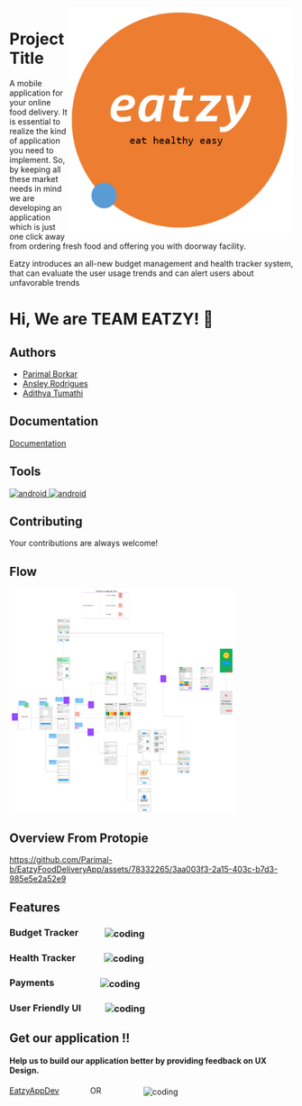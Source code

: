 <img align="right" alt="coding" width="400" src="https://github.com/Parimal-b/EatzyFoodDeliveryApp/blob/main/Spash%20Screen.png">

# Project Title

A mobile application for your online food delivery.
It is essential to realize the kind of application you need to implement.
So, by keeping all these market needs in mind we are developing an application which is just one click away from ordering fresh food and offering you with doorway facility.


Eatzy introduces an all-new budget management and health tracker system, that can evaluate the user usage trends and can alert users about unfavorable trends
# Hi, We are TEAM EATZY! 👋



## Authors

- [Parimal Borkar](https://www.github.com/Parimal-b)
- [Ansley Rodrigues](https://github.com/ansleyr8)
- [Adithya Tumathi](https://github.com/Adithyachowdary111)

## Documentation

[Documentation](https://paceuniversity-my.sharepoint.com/:p:/r/personal/pb68789n_pace_edu/Documents/Project%20presentation%201.pptx?d=wb26506a9f2e5446ba62ef99b0e83dab2&csf=1&web=1&e=tQfLvb)

## Tools

<p align="left"> <a href="https://www.protopie.io/" target="_blank" rel="noreferrer"> <img src="https://th.bing.com/th/id/OIP.gu-s1W4ozGWJRcrA9PAafwAAAA?rs=1&pid=ImgDetMain" alt="android" width="40" height="40"/> </a> <a href="https://www.figma.com/ui-design-tool/" target="_blank" rel="noreferrer"> <img src="https://cdn.icon-icons.com/icons2/2699/PNG/512/figma_logo_icon_170157.png" alt="android" width="40" height="40"/> </a>


## Contributing

Your contributions are always welcome!



## Flow

<img align="center" alt="coding" width="400" src="https://github.com/Parimal-b/EatzyFoodDeliveryApp/blob/main/Picture1.png">

## Overview From Protopie

https://github.com/Parimal-b/EatzyFoodDeliveryApp/assets/78332265/3aa003f3-2a15-403c-b7d3-985e5e2a52e9

## Features

### Budget Tracker&nbsp;&nbsp;&nbsp;&nbsp;&nbsp;&nbsp;&nbsp;&nbsp;&nbsp;&nbsp;&nbsp;&nbsp;<img align="center" alt="coding" width="100" src="https://github.com/Parimal-b/EatzyFoodDeliveryApp/assets/78332265/109fe640-9919-40d0-bef8-761f0a4052af">


### Health Tracker&nbsp;&nbsp;&nbsp;&nbsp;&nbsp;&nbsp;&nbsp;&nbsp;&nbsp;&nbsp;&nbsp;&nbsp;&nbsp;<img align="center" alt="coding" width="100" src="https://github.com/Parimal-b/EatzyFoodDeliveryApp/assets/78332265/ab5959fa-3262-4295-955d-27553fc8a285"> 


### Payments&nbsp;&nbsp;&nbsp;&nbsp;&nbsp;&nbsp;&nbsp;&nbsp;&nbsp;&nbsp;&nbsp;&nbsp;&nbsp;&nbsp;&nbsp;&nbsp;&nbsp;&nbsp;&nbsp;&nbsp;&nbsp;<img align="center" alt="coding" width="100" src="https://github.com/Parimal-b/EatzyFoodDeliveryApp/assets/78332265/97804222-89b5-4127-967a-dc51052eef85"> 

### User Friendly UI&nbsp;&nbsp;&nbsp;&nbsp;&nbsp;&nbsp;&nbsp;&nbsp;&nbsp;&nbsp;&nbsp;<img align="center" alt="coding" width="100" src="https://github.com/Parimal-b/EatzyFoodDeliveryApp/assets/78332265/67c0042b-3b89-416f-ad93-be4eb08e9aa8"> 

## Get our application !!
#### Help us to build our application better by providing feedback on UX Design. 
[EatzyAppDev](https://cloud.protopie.io/p/f9b374362bea40bb94cc91fd?ui=true&scaleToFit=true&enableHotspotHints=true&cursorType=touch&mockup=true&bgColor=%23F5F5F5&playSpeed=1)&nbsp;&nbsp;&nbsp;&nbsp;&nbsp;&nbsp;&nbsp;&nbsp;&nbsp;&nbsp;&nbsp;&nbsp;&nbsp;&nbsp;OR&nbsp;&nbsp;&nbsp;&nbsp;&nbsp;&nbsp;&nbsp;&nbsp;&nbsp;&nbsp;&nbsp;&nbsp;&nbsp;&nbsp;&nbsp;&nbsp;&nbsp;&nbsp;&nbsp;<img align="center" alt="coding" width="150" src="https://github.com/Parimal-b/EatzyFoodDeliveryApp/assets/78332265/9aa0f6de-a3f6-4469-a932-fb95bcb3ca77">


